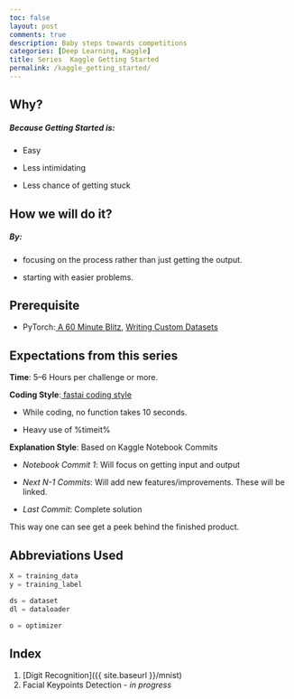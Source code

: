 ```yaml
---
toc: false
layout: post
comments: true
description: Baby steps towards competitions
categories: [Deep Learning, Kaggle]
title: Series  Kaggle Getting Started
permalink: /kaggle_getting_started/
---
```


## Why?

##### **Because Getting Started is:**

- Easy

- Less intimidating

- Less chance of getting stuck

## How we will do it?

##### **By:**

- focusing on the process rather than just getting the output.

- starting with easier problems.

## Prerequisite

- PyTorch:[ A 60 Minute Blitz](https://pytorch.org/tutorials/beginner/deep_learning_60min_blitz.html), [Writing Custom Datasets](https://pytorch.org/tutorials/beginner/data_loading_tutorial.html?highlight=dataset)

## Expectations from this series

**Time**: 5–6 Hours per challenge or more.

**Coding Style**:[ fastai coding style](https://docs.fast.ai/dev/style.html)

- While coding, no function takes 10 seconds.

- Heavy use of %timeit%

**Explanation Style**: Based on Kaggle Notebook Commits

- _Notebook Commit 1_: Will focus on getting input and output

- _Next N-1 Commits_: Will add new features/improvements. These will be linked.

- _Last Commit_: Complete solution

This way one can see get a peek behind the finished product.

## Abbreviations Used

```python
X = training_data
y = training_label

ds = dataset
dl = dataloader

o = optimizer
```

## Index

1. [Digit Recognition]({{ site.baseurl }}/mnist)
2. Facial Keypoints Detection - *in progress*

